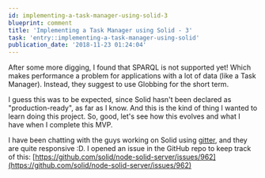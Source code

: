```yaml
---
id: implementing-a-task-manager-using-solid-3
blueprint: comment
title: 'Implementing a Task Manager using Solid - 3'
task: 'entry::implementing-a-task-manager-using-solid'
publication_date: '2018-11-23 01:24:04'
---
```


After some more digging, I found that SPARQL is not supported yet! Which makes performance a problem for applications with a lot of data (like a Task Manager). Instead, they suggest to use Globbing for the short term.

I guess this was to be expected, since Solid hasn't been declared as "production-ready", as far as I know. And this is the kind of thing I wanted to learn doing this project. So, good, let's see how this evolves and what I have when I complete this MVP.

I have been chatting with the guys working on Solid using [gitter](https://gitter.im/solid/app-development), and they are quite responsive :D. I opened an issue in the GitHub repo to keep track of this: [https://github.com/solid/node-solid-server/issues/962](https://github.com/solid/node-solid-server/issues/962)
